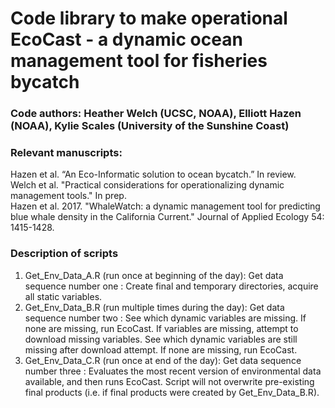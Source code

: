 # Code library to make operational EcoCast - a dynamic ocean management tool for fisheries bycatch
### Code authors: Heather Welch (UCSC, NOAA), Elliott Hazen (NOAA), Kylie Scales (University of the Sunshine Coast)

### Relevant manuscripts: 
Hazen et al. “An Eco-Informatic solution to ocean bycatch.” In review.  
Welch et al. "Practical considerations for operationalizing dynamic management tools." In prep.  
Hazen et al. 2017. "WhaleWatch: a dynamic management tool for predicting blue whale density in the California Current." Journal of Applied Ecology 54: 1415-1428.

### Description of scripts
1. Get_Env_Data_A.R (run once at beginning of the day): Get data sequence number one : Create final and temporary directories, acquire all static variables.
2. Get_Env_Data_B.R (run multiple times during the day): Get data sequence number two : See which dynamic variables are missing. If none are missing, run EcoCast. If variables are missing, attempt to download missing variables. See which dynamic variables are still missing after download attempt. If none are missing, run EcoCast.
3. Get_Env_Data_C.R (run once at end of the day): Get data sequence number three : Evaluates the most recent version of environmental data available, and then runs EcoCast. Script will not overwrite pre-existing final products (i.e. if final products were created by Get_Env_Data_B.R).
